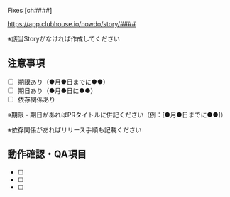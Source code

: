 Fixes [ch####]

https://app.clubhouse.io/nowdo/story/####

※該当Storyがなければ作成してください

## 注意事項
* [ ] 期限あり（●月●日までに●●）
* [ ] 期日あり（●月●日に●●）
* [ ] 依存関係あり

※期限・期日があればPRタイトルに併記ください（例：[●月●日までに●●]）

※依存関係があればリリース手順も記載ください

## 動作確認・QA項目
* [ ] 
* [ ] 
* [ ] 
